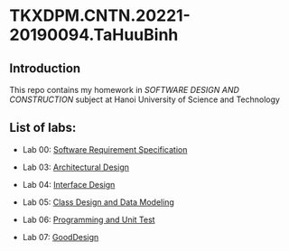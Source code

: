 # TKXDPM.CNTN.20221-20190094.TaHuuBinh

## Introduction
This repo contains my homework in *SOFTWARE DESIGN AND CONSTRUCTION* subject at Hanoi University of Science and Technology 

## List of labs:

+ Lab 00: <a href="./Requirement	Specification" target="_blank">Software	Requirement	Specification</a>

+ Lab 03: <a href="./Architectural Design" target="_blank">Architectural Design</a>

+ Lab 04: <a href="./Interface Design" target="_blank">Interface Design</a>  

+ Lab 05: <a href="./Class Design and Data Modeling" target="_blank">Class Design and Data Modeling</a>  

+ Lab 06: <a href="./Programming and Unit Test" target="_blank">Programming and Unit Test</a>

+ Lab 07: <a href="./GoodDesign" target="_blank">GoodDesign</a>
